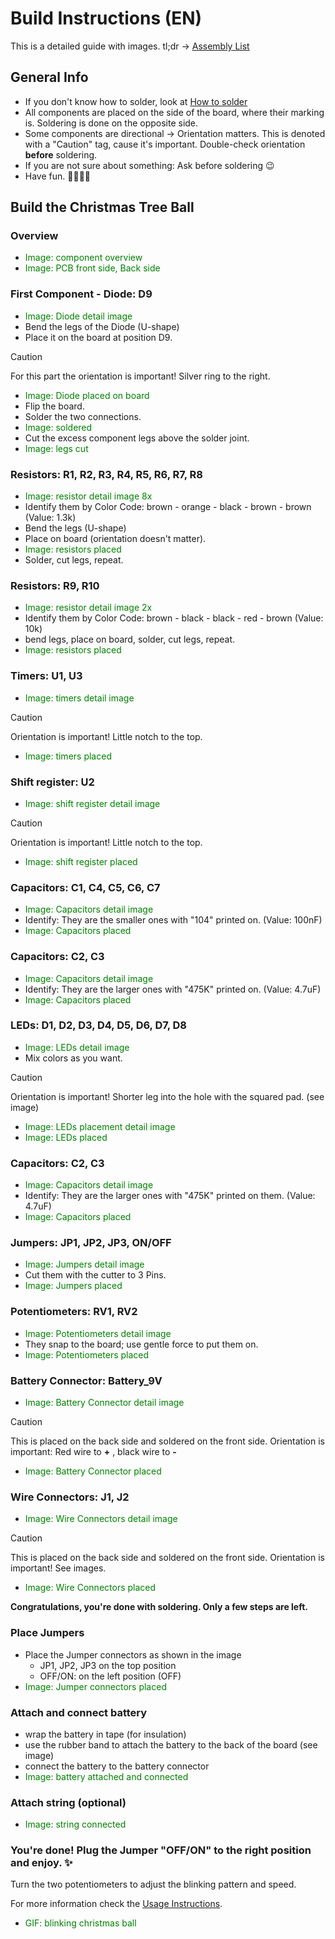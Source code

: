 # Build Instructions (EN)

This is a detailed guide with images. tl;dr -> [Assembly List](/documentation/Assembly%20List.md)

## General Info
- If you don't know how to solder, look at [How to solder](/documentation/How%20to%20Solder.md)
- All components are placed on the side of the board, where their marking is. Soldering is done on the opposite side.
- Some components are directional -> Orientation matters. This is denoted with a "Caution" tag, cause it's important. Double-check orientation **before** soldering.
- If you are not sure about something: Ask before soldering 😉
- Have fun. 👩‍🏭👨‍🏭

## Build the Christmas Tree Ball
### Overview
- <span style="color:green">Image: component overview</span>
- <span style="color:green">Image: PCB front side, Back side</span>

### First Component - Diode: D9
- <span style="color:green">Image: Diode detail image</span>
- Bend the legs of the Diode (U-shape)
- Place it on the board at position D9.
> [!Caution]
> For this part the orientation is important! Silver ring to the right.
- <span style="color:green">Image: Diode placed on board</span>
- Flip the board.
- Solder the two connections.
- <span style="color:green">Image: soldered</span>
- Cut the excess component legs above the solder joint.
- <span style="color:green">Image: legs cut</span>

### Resistors: R1, R2, R3, R4, R5, R6, R7, R8
- <span style="color:green">Image: resistor detail image 8x</span>
- Identify them by Color Code: brown - orange - black - brown - brown (Value: 1.3k)
- Bend the legs (U-shape)
- Place on board (orientation doesn't matter).
- <span style="color:green">Image: resistors placed</span>
- Solder, cut legs, repeat.

### Resistors: R9, R10
- <span style="color:green">Image: resistor detail image 2x</span>
- Identify them by Color Code: brown - black - black - red - brown (Value: 10k)
- bend legs, place on board, solder, cut legs, repeat.
- <span style="color:green">Image: resistors placed</span>

### Timers: U1, U3
- <span style="color:green">Image: timers detail image</span>
> [!Caution]
> Orientation is important! Little notch to the top.
- <span style="color:green">Image: timers placed</span>

### Shift register: U2
- <span style="color:green">Image: shift register detail image</span>
> [!Caution]
> Orientation is important! Little notch to the top.
- <span style="color:green">Image: shift register placed</span>

### Capacitors: C1, C4, C5, C6, C7
- <span style="color:green">Image: Capacitors detail image</span>
- Identify: They are the smaller ones with "104" printed on.  (Value: 100nF)
- <span style="color:green">Image: Capacitors placed</span>

### Capacitors: C2, C3
- <span style="color:green">Image: Capacitors detail image</span>
- Identify: They are the larger ones with "475K" printed on. (Value: 4.7uF)
- <span style="color:green">Image: Capacitors placed</span>

### LEDs: D1, D2, D3, D4, D5, D6, D7, D8
- <span style="color:green">Image: LEDs detail image</span>
- Mix colors as you want.
> [!Caution]
> Orientation is important! Shorter leg into the hole with the squared pad. (see image)
- <span style="color:green">Image: LEDs placement detail image</span>
- <span style="color:green">Image: LEDs placed</span>

### Capacitors: C2, C3
- <span style="color:green">Image: Capacitors detail image</span>
- Identify: They are the larger ones with "475K" printed on them. (Value: 4.7uF)
- <span style="color:green">Image: Capacitors placed</span>

### Jumpers: JP1, JP2, JP3, ON/OFF
- <span style="color:green">Image: Jumpers detail image</span>
- Cut them with the cutter to 3 Pins.
- <span style="color:green">Image: Jumpers placed</span>

### Potentiometers: RV1, RV2
- <span style="color:green">Image: Potentiometers detail image</span>
- They snap to the board; use gentle force to put them on.
- <span style="color:green">Image: Potentiometers placed</span>

### Battery Connector: Battery_9V
- <span style="color:green">Image: Battery Connector detail image</span>
> [!Caution]
> This is placed on the back side and soldered on the front side.
> Orientation is important: Red wire to **+** , black wire to **-**
- <span style="color:green">Image: Battery Connector placed</span>

### Wire Connectors: J1, J2
- <span style="color:green">Image: Wire Connectors detail image</span>
> [!Caution]
> This is placed on the back side and soldered on the front side.
> Orientation is important! See images.
- <span style="color:green">Image: Wire Connectors placed</span>

**Congratulations, you're done with soldering. Only a few steps are left.**

### Place Jumpers
- Place the Jumper connectors as shown in the image
  - JP1, JP2, JP3 on the top position
  - OFF/ON: on the left position (OFF)
- <span style="color:green">Image: Jumper connectors placed</span>

### Attach and connect battery
- wrap the battery in tape (for insulation)
- use the rubber band to attach the battery to the back of the board (see image)
- connect the battery to the battery connector
- <span style="color:green">Image: battery attached and connected</span>

### Attach string (optional)
- <span style="color:green">Image: string connected</span>

### You're done! Plug the Jumper "OFF/ON" to the right position and enjoy. ✨
Turn the two potentiometers to adjust the blinking pattern and speed.

For more information check the [Usage Instructions](/documentation/Usage%20Instructions.md).

- <span style="color:green">GIF: blinking christmas ball</span>

